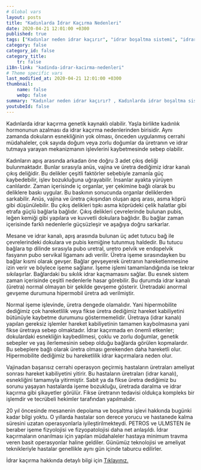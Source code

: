 ```yaml
---
# Global vars
layout: posts
title: "Kadınlarda İdrar Kaçırma Nedenleri"
date: 2020-04-21 12:01:00 +0300
published: true
tags: ["Kadınlar neden idrar kaçırır", "idrar boşaltma sistemi", "idrar kaçırma tipi", "Stres tipi idrar kaçırma", "Sıkışma tipi idrar kaçırma", "Cinsel ilişkide idrar kaçırma", "İdrar kaçırma ameliyat", "TVT ameliyatı", "TOT ameliyatı" , "idrar kaçırma ilaç", "idrar kaçırma nedeni" , "karışık tip idrar kaçırma" , "fistül idrar kaçırma" , "idrar kaçırma teşhis" , "idrar tutamama" , "idrar kaçırma tedavi", "idrar kaçırma çözüm", "idrar tutamama tedavi", "idrar kaçırma ameliyatı yan etkisi" , ]
category: false
category_id: false
category_title:
    tr: false
i18n-link: "kadinda-idrar-kacirma-nedenleri"
# Theme specific vars
last_modified_at: 2020-04-21 12:01:00 +0300
thumbnail:
    name: false
    webp: false
summary: "Kadınlar neden idrar kaçırır? , Kadınlarda idrar boşaltma sistemi, idrar kaçırmaların tipleri , Stres tipi idrar kaçırma, Sıkışma ve kompeks tip idrar kaçırma, Cinsel ilişkide idrar kaçırma tedavileri, İdrar kaçırmada cerrahi tedavi, Cerrahi tedavi sonrası oluşabilicek komplikasyonlar ve tedavileri , TVT, TOT ameliyatları."
youtubeId: false
---
```






Kadınlarda idrar kaçırma genetik kaynaklı olabilir. Yaşla birlikte kadınlık hormonunun azalması da idrar kaçırma nedenlerinden birisidir. Aynı zamanda dokuların esnekliğinin yok olması, önceden uygulanmış cerrahi müdahaleler, çok sayıda doğum veya zorlu doğumlar da üretranın ve idrar tutmaya yarayan mekanizmanın işlevlerini kaybetmesinde sebep olabilir.

Kadınların apış arasında arkadan öne doğru 3 adet çıkış deliği bulunmaktadır. Bunlar sırasıyla anüs, vajina ve üretra dediğimiz idrar kanalı çıkış deliğidir. Bu delikler çeşitli faktörler sebebiyle zamanla güç kaybedebilir, işlev bozukluğuna uğrayabilir. İnsanlar ayakta yürüyen canlılardır. Zaman içerisinde iç organlar, yer çekimine bağlı olarak bu deliklere baskı uygular. Bu baskının sonucunda organlar deliklerden sarkabilir. Anüs, vajina ve üretra çıkışından oluşan apış arası, asma köprü gibi düşünülebilir. Bu çıkış delikleri tıpkı asma köprüdeki çelik halatlar gibi etrafa güçlü bağlarla bağlıdır. Çıkış delikleri çevrelerinde bulunan pubis, leğen kemiği gibi yapılara ve kuvvetli dokulara bağlıdır. Bu bağlar zaman içerisinde farklı nedenlerle güçsüzleşir ve aşağıya doğru sarkarlar.

Mesane ve idrar kanalı, apış arasında bulunan üç adet tutucu bağ ile çevrelerindeki dokulara ve pubis kemiğine tutunmuş haldedir. Bu tutucu bağlara tıp dilinde sırasıyla pubo uretral, uretro pelvik ve endopelvik fasyanın pubo servikal ligamanı adı verilir. Üretra işeme sırasındayken bu bağlar kısmi olarak gevşer. Bağlar gevşeyerek üretranın hareketlenmesine izin verir ve böylece işeme sağlanır. İşeme işlemi tamamlandığında ise tekrar sıkılaşırlar. Bağlardaki bu sıkılık idrar kaçmamasını sağlar. Bu esnek sistem zaman içerisinde çeşitli nedenlerle hasar görebilir. Bu durumda idrar kanalı (üretra) normal olmayan bir şekilde gevşeme gösterir. Üretradaki anormal gevşeme durumuna hipermobil üretra adı verilmiştir.

Normal işeme işlevinde, üretra dengede olamalıdır. Yani hipermobilite dediğimiz çok hareketlilik veya  fikse üretra dediğimiz hareket kabiliyetini bütünüyle kaybetme durumunu göstermemelidir. Üretraya (idrar kanalı) yapılan gereksiz işlemler hareket kabiliyetinin tamamen kaybolmasına yani fikse üretraya sebep olmaktadır. İdrar kaçırmada en önemli etkenler;  dokulardaki esnekliğin kaybedilmesi, çoklu ve zorlu doğumlar, genetik sebepler ve yaş ilerlemesinin sebep olduğu bağlarda görülen kopmalardır. Bu sebeplere bağlı olarak üretra olması gerekenden daha hareketli olur. Hipermobilite dediğimiz bu hareketlilik idrar kaçırmalara neden olur.

Vajinadan başarısız cerrahi operasyon geçirmiş hastaların üretraları ameliyat sonrası hareket kabiliyetini yitirir. Bu hastaların üretraları (idrar kanalı), esnekliğini tamamıyla yitirmiştir. Sabit ya da fikse üretra dediğimiz bu sorunu yaşayan hastalarda işeme bozukluğu, üretrada daralma ve idrar kaçırma gibi şikayetler görülür. Fikse üretranın tedavisi oldukça kompleks bir işlemdir ve tecrübeli hekimler tarafından yapılmalıdır.

20 yıl öncesinde mesanenin depolama ve boşaltma işlevi hakkında bugünki kadar bilgi yoktu. O yıllarda hastalar son derece yorucu ve hastanede kalma süresini uzatan operasyonlarla iyileştirilmekteydi. PETROS ve ULMSTEN ile beraber işeme fizyolojisi ve fizyopatolojisi daha net anlaşıldı. İdrar kaçırmaların onarılması için yapılan müdahaleler hastaya minimum travma veren basit operasyonlar haline geldiler. Günümüz teknolojisi ve ameliyat teknikleriyle hastalar genellikle aynı gün içinde taburcu edilirler.


İdrar kaçırma hakkında detaylı bilgi için [Tıklayınız.](https://www.onoluroloji.com/kadinlarda-idrar-kacirma)
